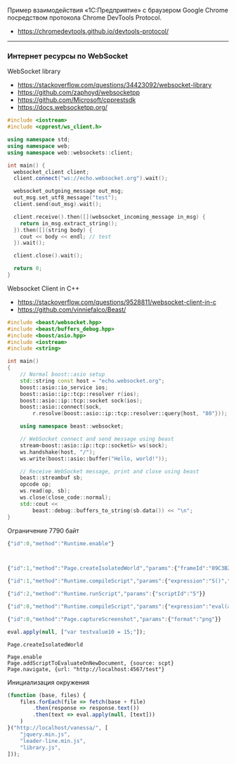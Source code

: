 Пример взаимодействия «1С:Предприятие» с браузером Google Chrome
посредством протокола Chrome DevTools Protocol.
* https://chromedevtools.github.io/devtools-protocol/

----

### Интернет ресурсы по WebSocket

WebSocket library
* https://stackoverflow.com/questions/34423092/websocket-library
* https://github.com/zaphoyd/websocketpp
* https://github.com/Microsoft/cpprestsdk
* https://docs.websocketpp.org/

```cpp
#include <iostream>
#include <cpprest/ws_client.h>

using namespace std;
using namespace web;
using namespace web::websockets::client;

int main() {
  websocket_client client;
  client.connect("ws://echo.websocket.org").wait();

  websocket_outgoing_message out_msg;
  out_msg.set_utf8_message("test");
  client.send(out_msg).wait();

  client.receive().then([](websocket_incoming_message in_msg) {
    return in_msg.extract_string();
  }).then([](string body) {
    cout << body << endl; // test
  }).wait();

  client.close().wait();

  return 0;
}
```

Websocket Client in C++
* https://stackoverflow.com/questions/9528811/websocket-client-in-c
* https://github.com/vinniefalco/Beast/
```cpp
#include <beast/websocket.hpp>
#include <beast/buffers_debug.hpp>
#include <boost/asio.hpp>
#include <iostream>
#include <string>

int main()
{
    // Normal boost::asio setup
    std::string const host = "echo.websocket.org";
    boost::asio::io_service ios;
    boost::asio::ip::tcp::resolver r(ios);
    boost::asio::ip::tcp::socket sock(ios);
    boost::asio::connect(sock,
        r.resolve(boost::asio::ip::tcp::resolver::query{host, "80"}));

    using namespace beast::websocket;

    // WebSocket connect and send message using beast
    stream<boost::asio::ip::tcp::socket&> ws(sock);
    ws.handshake(host, "/");
    ws.write(boost::asio::buffer("Hello, world!"));

    // Receive WebSocket message, print and close using beast
    beast::streambuf sb;
    opcode op;
    ws.read(op, sb);
    ws.close(close_code::normal);
    std::cout <<
        beast::debug::buffers_to_string(sb.data()) << "\n";
}
```

Ограничение 7790 байт

```javascript
{"id":0,"method":"Runtime.enable"}



{"id":1,"method":"Page.createIsolatedWorld","params":{"frameId":"09C3B2409AA7CF43D46172A9FD8628B4"}}

{"id":1,"method":"Runtime.compileScript","params":{"expression":"S()","sourceURL":"c:\\Chrome\\javascript.js","persistScript":true}}

{"id":2,"method":"Runtime.runScript","params":{"scriptId":"5"}}

{"id":0,"method":"Runtime.compileScript","params":{"expression":"eval(a())","sourceURL":"file:///C:/Cpp/WebSocket/leader-line.min.js","persistScript":true}}

{"id":0,"method":"Page.captureScreenshot","params":{"format":"png"}}

eval.apply(null, ["var testvalue10 = 15;"]);
```

```
Page.createIsolatedWorld

Page.enable
Page.addScriptToEvaluateOnNewDocument, {source: scpt}
Page.navigate, {url: "http://localhost:4567/test"}
```

Инициализация окружения
```javascript
(function (base, files) {
    files.forEach(file => fetch(base + file)
        .then(response => response.text())
        .then(text => eval.apply(null, [text]))
    )
}("http://localhost/vanessa/", [
    "jquery.min.js",
    "leader-line.min.js",
    "library.js",
]));
```
